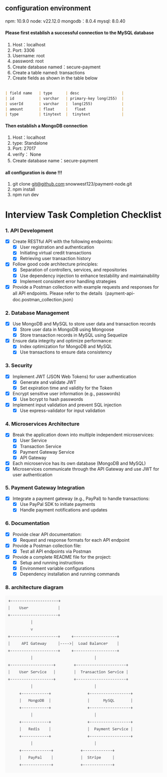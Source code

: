 ## configuration environment

npm: 10.9.0
node: v22.12.0
mongodb：8.0.4
mysql: 8.0.40

#### Please first establish a successful connection to the MySQL database
1. Host：localhost 
2. Port: 3306 
3. Username: root 
4. password: root
5. Create database named：secure-payment
5. Create a table named: transactions
6. Create fields as shown in the table below
```markdown

| field name   | type      | desc                   | 
| id           | varchar   | primary-key long(255)  |
| userId       | varchar   |  long(255)             |
| amount       | float     |   float                |
| type         | tinytext  |  tinytext              |
```
#### Then establish a MongoDB connection
1. Host：localhost 
2. type: Standalone
2. Port: 27017
3. verify： None 
4. Create database name：secure-payment

#### all configuration is done !!!


1. git clone git@github.com:snowwest123/payment-node.git
2. npm install 
3. npm run dev


# Interview Task Completion Checklist

### 1. **API Development**
- [x] Create RESTful API with the following endpoints:
  - [x] User registration and authentication
  - [x] Initiating virtual credit transactions
  - [x] Retrieving user transaction history
- [x] Follow good code architecture principles:
  - [x] Separation of controllers, services, and repositories
  - [x] Use dependency injection to enhance testability and maintainability
  - [x] Implement consistent error handling strategies
- [x] Provide a Postman collection with example requests and responses for all API endpoints. Please refer to the details（payment-api-doc.postman_collection.json）

### 2. **Database Management**
- [x] Use MongoDB and MySQL to store user data and transaction records
  - [x] Store user data in MongoDB using Mongoose
  - [x] Store transaction records in MySQL using Sequelize
- [x] Ensure data integrity and optimize performance:
  - [x] Index optimization for MongoDB and MySQL
  - [x] Use transactions to ensure data consistency

### 3. **Security**
- [x] Implement JWT (JSON Web Tokens) for user authentication
  - [x] Generate and validate JWT
  - [x] Set expiration time and validity for the Token
- [x] Encrypt sensitive user information (e.g., passwords)
  - [x] Use bcrypt to hash passwords
- [x] Implement input validation and prevent SQL injection
  - [x] Use express-validator for input validation

### 4. **Microservices Architecture**
- [x] Break the application down into multiple independent microservices:
  - [x] User Service
  - [x] Transaction Service
  - [x] Payment Gateway Service
  - [x] API Gateway
- [x] Each microservice has its own database (MongoDB and MySQL)
- [x] Microservices communicate through the API Gateway and use JWT for user authentication

### 5. **Payment Gateway Integration**
- [x] Integrate a payment gateway (e.g., PayPal) to handle transactions:
  - [x] Use PayPal SDK to initiate payments
  - [x] Handle payment notifications and updates

### 6. **Documentation**
- [x] Provide clear API documentation:
  - [x] Request and response formats for each API endpoint
- [x] Provide a Postman collection file:
  - [x] Test all API endpoints via Postman
- [x] Provide a complete README file for the project:
  - [x] Setup and running instructions
  - [x] Environment variable configurations
  - [x] Dependency installation and running commands

### 8. **architecture diagram**
![我的图片](./intro/arctice.png)